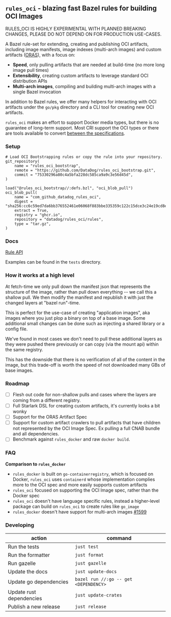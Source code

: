 ## `rules_oci` - blazing fast Bazel rules for building OCI Images

RULES_OCI IS HIGHLY EXPERIMENTAL WITH PLANNED BREAKING CHANGES, PLEASE DO NOT
DEPEND ON FOR PRODUCTION USE-CASES.

A Bazel rule-set for extending, creating and publishing OCI artifacts, including image
manifests, image indexes (multi-arch images) and custom artifacts
([ORAS](https://github.com/oras-project)), with a focus on:

- **Speed**, only pulling artifacts that are needed at build-time (no more long image pull times)
- **Extensibility**, creating custom artifacts to leverage standard OCI distribution
  APIs
- **Multi-arch images**, compiling and building multi-arch images with a single Bazel invocation

In addition to Bazel rules, we offer many helpers for interacting with OCI
artifacts under the `go/pkg` directory and a CLI tool for creating new OCI
artifacts.

`rules_oci` makes an effort to support Docker media types, but there is no
guarantee of long-term support. Most CRI support the OCI types or there are
tools available to convert [between the
specifications](https://github.com/opencontainers/image-spec/blob/v1.0.2/conversion.md).

### Setup

```
# Load OCI Bootstrapping rules or copy the rule into your repository.
git_repository(
    name = "rules_oci_bootstrap",
    remote = "https://github.com/DataDog/rules_oci_bootstrap.git",
    commit = "75330296a80c4a5bfa228dc585ca9a9c3e56d45d",
)

load("@rules_oci_bootstrap//:defs.bzl", "oci_blob_pull")
oci_blob_pull(
    name = "com_github_datadog_rules_oci",
    digest = "sha256:cc6c59ed7da6bb376552461e06068f883bbe335359c122c15dce3c24e19cd8e2",
    extract = True,
    registry = "ghcr.io",
    repository = "datadog/rules_oci/rules",
    type = "tar.gz",
)
```

### Docs

[Rule API](docs/docs.md)

Examples can be found in the `tests` directory.

### How it works at a high level

At fetch-time we only pull down the manifest json that represents the
structure of the image, rather than pull down everything -- we call this a shallow
pull. We then modify the manifest and republish it with just the changed layers
at "bazel run"-time.

This is perfect for the use-case of creating "application images", aka images
where you just plop a binary on top of a base image. Some additional small
changes can be done such as injecting a shared library or a config file.

We've found in most cases we don't need to pull these additional layers as they
were pushed there previously or can copy (via the mount api) within the same
registry.

This has the downside that there is no verification of all of the content
in the image, but this trade-off is worth the speed of not downloaded many GBs of
base images.

### Roadmap

- [ ] Flesh out code for non-shallow pulls and cases where the layers are coming
      from a different registry.
- [ ] Full Starlark DSL for creating custom artifacts, it's currently looks
      a bit wonky
- [ ] Support for the ORAS Artifact Spec
- [ ] Support for custom artifact crawlers to pull artifacts that have children
      not represented by the OCI Image Spec. Ex pulling a full CNAB bundle and all
      dependencies.
- [ ] Benchmark against `rules_docker` and raw `docker build`.

### FAQ

**Comparison to `rules_docker`**

- `rules_docker` is built on `go-containerregistry`, which is focused on Docker,
  `rules_oci` uses `containerd` whose implementation complies more to the OCI spec
  and more easily supports custom artifacts
- `rules_oci` focused on supporting the OCI Image spec, rather than the Docker
  spec
- `rules_oci` doesn't have language specific rules, instead a higher-level
  package can build on `rules_oci` to create rules like `go_image`
- `rules_docker` doesn't have support for multi-arch images [#1599](https://github.com/bazelbuild/rules_docker/issues/1599)

### Developing

| action                   | command                               |
| ------------------------ | ------------------------------------- |
| Run the tests            | `just test`                           |
| Run the formatter        | `just format`                         |
| Run gazelle              | `just gazelle`                        |
| Update the docs          | `just update-docs`                    |
| Update go dependencies   | `bazel run //:go -- get <DEPENDENCY>` |
| Update rust dependencies | `just update-crates`                  |
| Publish a new release    | `just release`                        |
